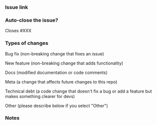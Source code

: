 <!-- Please fill out this template when opening a new PR. Thanks! -->

### Issue link

<!--- Is there an open issue for this PR? If so, please link to it.--->

### Auto-close the issue?

<!---
If this PR should close the associated issue when it's merged, please change XXX below to the issue number.
Otherwise, you can remove this section.
--->

Closes #XXX

### Types of changes

<!--- What type(s) of change(s) does your code introduce? Please delete any that don't apply: -->

Bug fix (non-breaking change that fixes an issue)

New feature (non-breaking change that adds functionality)

Docs (modified documentation or code comments)

Meta (a change that affects future changes to this repo)

Technical debt (a code change that doesn't fix a bug or add a feature but makes something clearer for devs)

Other (please describe below if you select "Other")

### Notes

<!--- Any other context to be aware of when reviewing this PR -->

